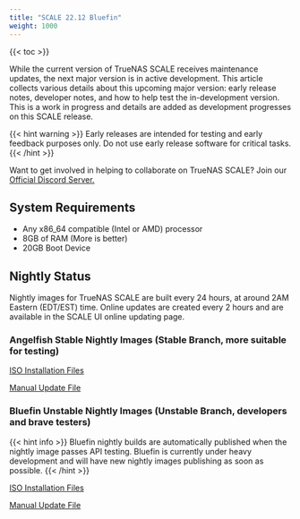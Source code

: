 ```yaml
---
title: "SCALE 22.12 Bluefin"
weight: 1000
---
```


{{< toc >}}

While the current version of TrueNAS SCALE receives maintenance updates, the next major version is in active development.
This article collects various details about this upcoming major version: early release notes, developer notes, and how to help test the in-development version.
This is a work in progress and details are added as development progresses on this SCALE release.

{{< hint warning >}}
Early releases are intended for testing and early feedback purposes only.
Do not use early release software for critical tasks.
{{< /hint >}}

Want to get involved in helping to collaborate on TrueNAS SCALE? Join our [Official Discord Server.](https://discord.com/invite/Q3St5fPETd)

## System Requirements

* Any x86_64 compatible (Intel or AMD) processor
* 8GB of RAM (More is better)
* 20GB Boot Device

## Nightly Status

Nightly images for TrueNAS SCALE are built every 24 hours, at around 2AM Eastern (EDT/EST) time. Online updates are created every 2 hours and are available in the SCALE UI online updating page.

### Angelfish Stable Nightly Images (Stable Branch, more suitable for testing)

[ISO Installation Files](https://download.truenas.com/truenas-scale-angelfish-nightly/ "SCALE Angelfish Nightly .iso files")

[Manual Update File](https://update.freenas.org/scale/TrueNAS-SCALE-Angelfish-Nightlies/TrueNAS-SCALE-Angelfish-Nightly.update)

### Bluefin Unstable Nightly Images (Unstable Branch, developers and brave testers)

{{< hint info >}}
Bluefin nightly builds are automatically published when the nightly image passes API testing. Bluefin is currently under heavy development and will have new nightly images publishing as soon as possible.
{{< /hint >}}

[ISO Installation Files](https://download.truenas.com/truenas-scale-bluefin-nightly/ "SCALE Angelfish Nightly .iso files")

[Manual Update File](https://update.freenas.org/scale/TrueNAS-SCALE-Bluefin-Nightlies/TrueNAS-SCALE-Bluefin-Nightly.update)
